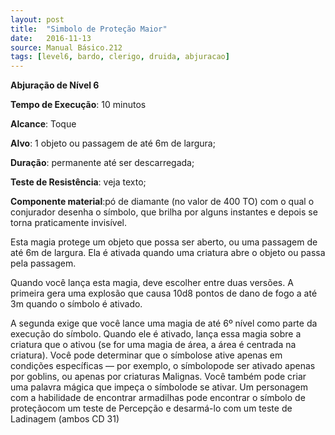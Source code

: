 ```yaml
---
layout: post
title:  "Simbolo de Proteção Maior"
date:   2016-11-13
source: Manual Básico.212
tags: [level6, bardo, clerigo, druida, abjuracao]
---
```


**Abjuração de Nível 6**

**Tempo de Execução**: 10 minutos

**Alcance**: Toque

**Alvo**: 1 objeto ou passagem de até 6m de largura;

**Duração**: permanente até ser descarregada;

**Teste de Resistência**: veja texto;

**Componente material**:pó de diamante (no valor de 400 TO) com o qual o conjurador desenha o símbolo, que brilha por alguns instantes e depois se torna praticamente invisível.

Esta magia protege um objeto que possa ser aberto, ou uma passagem de até 6m de largura. Ela é ativada quando uma criatura abre o objeto ou passa pela passagem.

Quando você lança esta magia, deve escolher entre duas versões. A primeira gera uma explosão que causa 10d8 pontos de dano de fogo a até 3m quando o símbolo é ativado. 

A segunda exige que você lance uma magia de até 6º nível como parte da execução do símbolo. Quando ele é ativado, lança essa magia sobre a criatura que o ativou (se for uma magia de área, a área é centrada na criatura).
Você pode determinar que o símbolose ative apenas em condições específicas — por exemplo, o símbolopode ser ativado apenas por goblins, ou apenas por criaturas Malignas. Você também pode criar uma palavra mágica que impeça o símbolode se ativar.
Um personagem com a habilidade de encontrar armadilhas pode encontrar o símbolo de proteçãocom um teste de Percepção e desarmá-lo com um teste de Ladinagem (ambos CD 31)